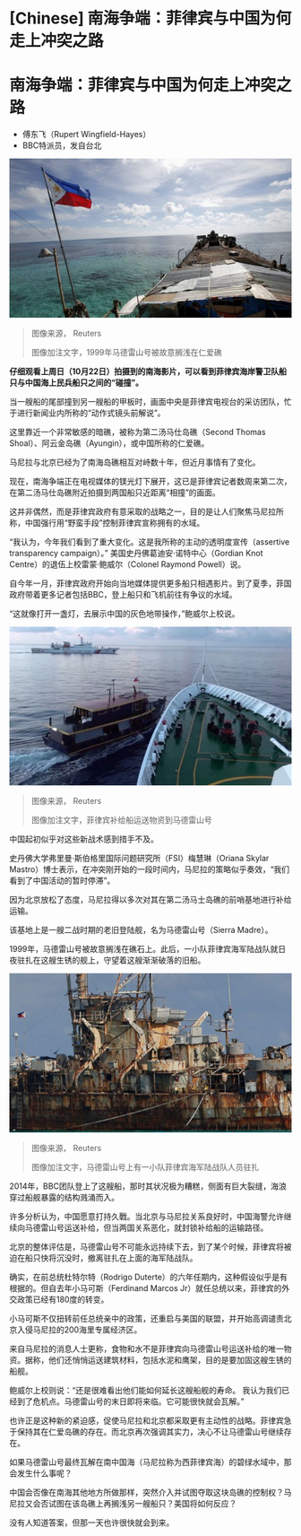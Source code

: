 # [Chinese] 南海争端：菲律宾与中国为何走上冲突之路

#  南海争端：菲律宾与中国为何走上冲突之路

  * 傅东飞（Rupert Wingfield-Hayes） 
  * BBC特派员，发自台北 


![Sierra madre](_131504186_96e16b5040c12e566a24777c8224b8638e4fbfee.jpg)

> 图像来源，  Reuters
>
> 图像加注文字，1999年马德雷山号被故意搁浅在仁爱礁

**仔细观看上周日（10月22日）拍摄到的南海影片，可以看到菲律宾海岸警卫队船只与中国海上民兵船只之间的“碰撞”。**

当一艘船的尾部撞到另一艘船的甲板时，画面中央是菲律宾电视台的采访团队，忙于进行新闻业内所称的“动作式镜头前解说”。

这里靠近一个非常敏感的暗礁，被称为第二汤马仕岛礁（Second Thomas Shoal）、阿云金岛礁（Ayungin），或中国所称的仁爱礁。

马尼拉与北京已经为了南海岛礁相互对峙数十年，但近月事情有了变化。

现在，南海争端正在电视媒体的镁光灯下展开，这已是菲律宾记者数周来第二次，在第二汤马仕岛礁附近拍摄到两国船只近距离“相撞”的画面。

这并非偶然，而是菲律宾政府有意采取的战略之一，目的是让人们聚焦马尼拉所称，中国强行用“野蛮手段”控制菲律宾宣称拥有的水域。

“我认为，今年我们看到了重大变化。这是我所称的主动的透明度宣传（assertive transparency campaign）。” 美国史丹佛葛迪安·诺特中心（Gordian Knot Centre）的退伍上校雷蒙·鲍威尔（Colonel Raymond Powell）说。

自今年一月，菲律宾政府开始向当地媒体提供更多船只相遇影片。到了夏季，菲国政府带着更多记者包括BBC，登上船只和飞机前往有争议的水域。

“这就像打开一盏灯，去展示中国的灰色地带操作，”鲍威尔上校说。

![A Philippine flagged boat is blocked by a China Coast Guard vessel](_131504189_a7943097929751b33095202139e2d5b7f18fa909.jpg)

> 图像来源，  Reuters
>
> 图像加注文字，菲律宾补给船运送物资到马德雷山号

中国起初似乎对这些新战术感到措手不及。

史丹佛大学弗里曼·斯伯格里国际问题研究所（FSI）梅慧琳（Oriana Skylar Mastro）博士表示，在冲突刚开始的一段时间内，马尼拉的策略似乎奏效，“我们看到了中国活动的暂时停滞”。

因为北京放松了态度，马尼拉得以多次对其在第二汤马士岛礁的前哨基地进行补给运输。

该基地上是一艘二战时期的老旧登陆舰，名为马德雷山号（Sierra Madre）。

1999年，马德雷山号被故意搁浅在礁石上。此后，一小队菲律宾海军陆战队就日夜驻扎在这艘生锈的舰上，守望着这艘渐渐破落的旧船。

![Sierra madre](_131504184_d9d2bf787dbdb3a1131b190708692b931e57a8fc.jpg)

> 图像来源，  Reuters
>
> 图像加注文字，马德雷山号上有一小队菲律宾海军陆战队人员驻扎

2014年，BBC团队登上了这艘船，那时其状况极为糟糕，侧面有巨大裂缝，海浪穿过船舰暴露的结构溅涌而入。

许多分析认为，中国愿意打持久戰。当北京与马尼拉关系良好时，中国海警允许继续向马德雷山号运送补给，但当两国关系恶化，就封锁补给船的运输路径。

北京的整体评估是，马德雷山号不可能永远持续下去，到了某个时候，菲律宾将被迫在船只快将沉没时，撤离驻扎在上面的海军陆战队。

确实，在前总统杜特尔特（Rodrigo Duterte）的六年任期内，这种假设似乎是有根据的。但自去年小马可斯（Ferdinand Marcos Jr）就任总统以来，菲律宾的外交政策已经有180度的转变。

小马可斯不仅扭转前任总统亲中的政策，还重启与美国的联盟，并开始高调谴责北京入侵马尼拉的200海里专属经济区。

来自马尼拉的消息人士更称，食物和水不是菲律宾向马德雷山号运送补给的唯一物资。据称，他们还悄悄运送建筑材料，包括水泥和鹰架，目的是要加固这艘生锈的船舰。

鲍威尔上校则说：“还是很难看出他们能如何延长这艘船舰的寿命。 我认为我们已经到了危机点。马德雷山号的末日即将来临。它可能很快就会瓦解。”

也许正是这种新的紧迫感，促使马尼拉和北京都采取更有主动性的战略。菲律宾急于保持其在仁爱岛礁的存在。而北京再次强调其实力，决心不让马德雷山号继续存在。

如果马德雷山号最终瓦解在南中国海（马尼拉称为西菲律宾海）的碧绿水域中，那会发生什么事呢？

中国会否像在南海其他地方所做那样，突然介入并试图夺取这块岛礁的控制权？马尼拉又会否试图在该岛礁上再搁浅另一艘船只？美国将如何反应？

没有人知道答案，但那一天也许很快就会到来。




